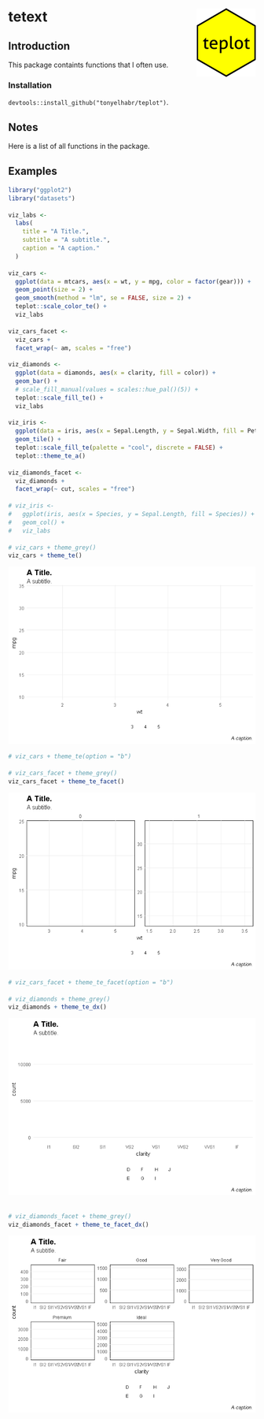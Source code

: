 
tetext <img src="man/figures/logo.png" align="right"/>
======================================================

Introduction
------------

This package containts functions that I often use.

### Installation

`devtools::install_github("tonyelhabr/teplot")`.

Notes
-----

Here is a list of all functions in the package.

Examples
--------

``` r
library("ggplot2")
library("datasets")

viz_labs <-
  labs(
    title = "A Title.",
    subtitle = "A subtitle.",
    caption = "A caption."
  )

viz_cars <-
  ggplot(data = mtcars, aes(x = wt, y = mpg, color = factor(gear))) +
  geom_point(size = 2) +
  geom_smooth(method = "lm", se = FALSE, size = 2) +
  teplot::scale_color_te() +
  viz_labs

viz_cars_facet <-
  viz_cars +
  facet_wrap(~ am, scales = "free")

viz_diamonds <-
  ggplot(data = diamonds, aes(x = clarity, fill = color)) +
  geom_bar() +
  # scale_fill_manual(values = scales::hue_pal()(5)) +
  teplot::scale_fill_te() +
  viz_labs

viz_iris <-
  ggplot(data = iris, aes(x = Sepal.Length, y = Sepal.Width, fill = Petal.Length)) +
  geom_tile() +
  teplot::scale_fill_te(palette = "cool", discrete = FALSE) +
  teplot::theme_te_a()

viz_diamonds_facet <-
  viz_diamonds +
  facet_wrap(~ cut, scales = "free")

# viz_iris <-
#   ggplot(iris, aes(x = Species, y = Sepal.Length, fill = Species)) +
#   geom_col() +
#   viz_labs

# viz_cars + theme_grey()
viz_cars + theme_te()
```

![](man/README/README-unnamed-chunk-6-1.png)

``` r
# viz_cars + theme_te(option = "b")

# viz_cars_facet + theme_grey()
viz_cars_facet + theme_te_facet()
```

![](man/README/README-unnamed-chunk-6-2.png)

``` r
# viz_cars_facet + theme_te_facet(option = "b")

# viz_diamonds + theme_grey()
viz_diamonds + theme_te_dx()
```

![](man/README/README-unnamed-chunk-6-3.png)

``` r

# viz_diamonds_facet + theme_grey()
viz_diamonds_facet + theme_te_facet_dx()
```

![](man/README/README-unnamed-chunk-6-4.png)
